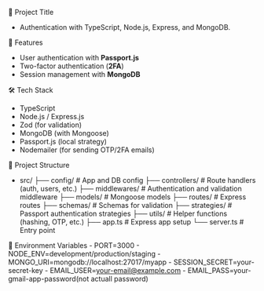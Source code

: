 📖 Project Title
  - Authentication with TypeScript, Node.js, Express, and MongoDB.

🚀 Features 
  - User authentication with **Passport.js**  
  - Two-factor authentication (**2FA**)  
  - Session management with **MongoDB**  

🛠️ Tech Stack
  - TypeScript
  - Node.js / Express.js
  - Zod (for validation)
  - MongoDB (with Mongoose)
  - Passport.js (local strategy)
  - Nodemailer (for sending OTP/2FA emails)
  
📂 Project Structure
  - src/
     ├── config/         # App and DB config
     ├── controllers/    # Route handlers (auth, users, etc.)
     ├── middlewares/    # Authentication and validation middleware
     ├── models/         # Mongoose models
     ├── routes/         # Express routes
     ├── schemas/        # Schemas for validation
     ├── strategies/     # Passport authentication strategies
     ├── utils/          # Helper functions (hashing, OTP, etc.)
     ├── app.ts          # Express app setup
     └── server.ts       # Entry point

🔧 Environment Variables
    - PORT=3000
    - NODE_ENV=development/production/staging
    - MONGO_URI=mongodb://localhost:27017/myapp
    - SESSION_SECRET=your-secret-key
    - EMAIL_USER=your-email@example.com
    - EMAIL_PASS=your-gmail-app-password(not actuall password)
